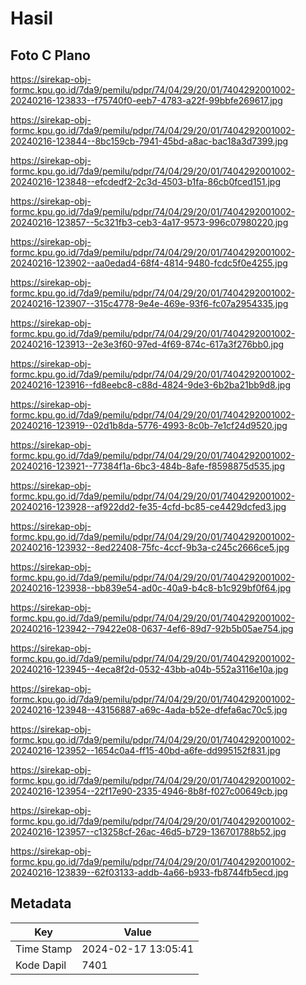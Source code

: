# Hasil

## Foto C Plano

https://sirekap-obj-formc.kpu.go.id/7da9/pemilu/pdpr/74/04/29/20/01/7404292001002-20240216-123833--f75740f0-eeb7-4783-a22f-99bbfe269617.jpg

https://sirekap-obj-formc.kpu.go.id/7da9/pemilu/pdpr/74/04/29/20/01/7404292001002-20240216-123844--8bc159cb-7941-45bd-a8ac-bac18a3d7399.jpg

https://sirekap-obj-formc.kpu.go.id/7da9/pemilu/pdpr/74/04/29/20/01/7404292001002-20240216-123848--efcdedf2-2c3d-4503-b1fa-86cb0fced151.jpg

https://sirekap-obj-formc.kpu.go.id/7da9/pemilu/pdpr/74/04/29/20/01/7404292001002-20240216-123857--5c321fb3-ceb3-4a17-9573-996c07980220.jpg

https://sirekap-obj-formc.kpu.go.id/7da9/pemilu/pdpr/74/04/29/20/01/7404292001002-20240216-123902--aa0edad4-68f4-4814-9480-fcdc5f0e4255.jpg

https://sirekap-obj-formc.kpu.go.id/7da9/pemilu/pdpr/74/04/29/20/01/7404292001002-20240216-123907--315c4778-9e4e-469e-93f6-fc07a2954335.jpg

https://sirekap-obj-formc.kpu.go.id/7da9/pemilu/pdpr/74/04/29/20/01/7404292001002-20240216-123913--2e3e3f60-97ed-4f69-874c-617a3f276bb0.jpg

https://sirekap-obj-formc.kpu.go.id/7da9/pemilu/pdpr/74/04/29/20/01/7404292001002-20240216-123916--fd8eebc8-c88d-4824-9de3-6b2ba21bb9d8.jpg

https://sirekap-obj-formc.kpu.go.id/7da9/pemilu/pdpr/74/04/29/20/01/7404292001002-20240216-123919--02d1b8da-5776-4993-8c0b-7e1cf24d9520.jpg

https://sirekap-obj-formc.kpu.go.id/7da9/pemilu/pdpr/74/04/29/20/01/7404292001002-20240216-123921--77384f1a-6bc3-484b-8afe-f8598875d535.jpg

https://sirekap-obj-formc.kpu.go.id/7da9/pemilu/pdpr/74/04/29/20/01/7404292001002-20240216-123928--af922dd2-fe35-4cfd-bc85-ce4429dcfed3.jpg

https://sirekap-obj-formc.kpu.go.id/7da9/pemilu/pdpr/74/04/29/20/01/7404292001002-20240216-123932--8ed22408-75fc-4ccf-9b3a-c245c2666ce5.jpg

https://sirekap-obj-formc.kpu.go.id/7da9/pemilu/pdpr/74/04/29/20/01/7404292001002-20240216-123938--bb839e54-ad0c-40a9-b4c8-b1c929bf0f64.jpg

https://sirekap-obj-formc.kpu.go.id/7da9/pemilu/pdpr/74/04/29/20/01/7404292001002-20240216-123942--79422e08-0637-4ef6-89d7-92b5b05ae754.jpg

https://sirekap-obj-formc.kpu.go.id/7da9/pemilu/pdpr/74/04/29/20/01/7404292001002-20240216-123945--4eca8f2d-0532-43bb-a04b-552a3116e10a.jpg

https://sirekap-obj-formc.kpu.go.id/7da9/pemilu/pdpr/74/04/29/20/01/7404292001002-20240216-123948--43156887-a69c-4ada-b52e-dfefa6ac70c5.jpg

https://sirekap-obj-formc.kpu.go.id/7da9/pemilu/pdpr/74/04/29/20/01/7404292001002-20240216-123952--1654c0a4-ff15-40bd-a6fe-dd995152f831.jpg

https://sirekap-obj-formc.kpu.go.id/7da9/pemilu/pdpr/74/04/29/20/01/7404292001002-20240216-123954--22f17e90-2335-4946-8b8f-f027c00649cb.jpg

https://sirekap-obj-formc.kpu.go.id/7da9/pemilu/pdpr/74/04/29/20/01/7404292001002-20240216-123957--c13258cf-26ac-46d5-b729-136701788b52.jpg

https://sirekap-obj-formc.kpu.go.id/7da9/pemilu/pdpr/74/04/29/20/01/7404292001002-20240216-123839--62f03133-addb-4a66-b933-fb8744fb5ecd.jpg


## Metadata

| Key        | Value               |
| ---------- | ------------------- |
| Time Stamp | 2024-02-17 13:05:41 |
| Kode Dapil | 7401                |



